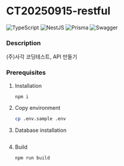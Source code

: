 # CT20250915-restful

![TypeScript](https://img.shields.io/badge/typescript-%23007ACC.svg?style=for-the-badge&logo=typescript&logoColor=white)
![NestJS](https://img.shields.io/badge/nestjs-%23E0234E.svg?style=for-the-badge&logo=nestjs&logoColor=white)
![Prisma](https://img.shields.io/badge/Prisma-3982CE?style=for-the-badge&logo=Prisma&logoColor=white)
![Swagger](https://img.shields.io/badge/-Swagger-%23Clojure?style=for-the-badge&logo=swagger&logoColor=white)

### Description

(주)사각 코딩테스트, API 만들기

### Prerequisites

1. Installation

   ```bash
   npm i
   ```

2. Copy environment

   ```bash
   cp .env.sample .env
   ```

3. Database installation

   ```bash

   ```

4. Build

   ```bash
   npm run build
   ```
